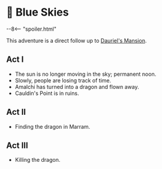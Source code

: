 # 🔐 Blue Skies

--8<-- "spoiler.html"

This adventure is a direct follow up to [Dauriel's Mansion](../dauriels-mansion/index.md).

## Act I

- The sun is no longer moving in the sky; permanent noon.
- Slowly, people are losing track of time.
- Amalchi has turned into a dragon and flown away.
- Cauldin's Point is in ruins.

## Act II

- Finding the dragon in Marram.

## Act III

- Killing the dragon.
